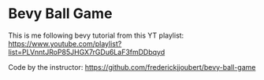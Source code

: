 # Bevy Ball Game

This is me following bevy tutorial from this YT playlist: https://www.youtube.com/playlist?list=PLVnntJRoP85JHGX7rGDu6LaF3fmDDbqyd

Code by the instructor: https://github.com/frederickjjoubert/bevy-ball-game

